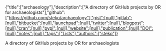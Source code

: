 {"title":["archaeology"],"description":["A directory of GitHub projects by OR for archaeologists"],"github":["https://github.com/steko/archaeology"],"gist":[null],"gitlab":[null],"bitbucket":[null],"launchpad":[null],"twitter":[null],"blogpost":[null],"cran":[null],"pypi":[null],"website":[null],"publication":[null],"DOI":[null],"notes":[null],"tags":["Lists"],"authors":["steko"]}

A directory of GitHub projects by OR for archaeologists